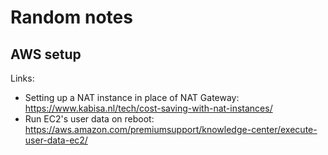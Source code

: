 # Random notes

## AWS setup

Links:
- Setting up a NAT instance in place of NAT Gateway: https://www.kabisa.nl/tech/cost-saving-with-nat-instances/
- Run EC2's user data on reboot: https://aws.amazon.com/premiumsupport/knowledge-center/execute-user-data-ec2/